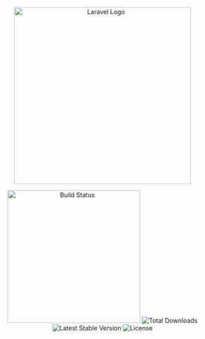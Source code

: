 <p align="center"><a href="https://roadmap.sh/projects/personal-blog" target="_blank"><img src="https://logos-world.net/wp-content/uploads/2021/08/Blogger-Logo-1999-2001-700x394.png" width="400" alt="Laravel Logo"></a></p>

<p align="center">
<img src="https://pngdownload.io/wp-content/uploads/2024/02/PHP-Logo-symbol-of-the-scripting-language-web-development-transparent-PNG-image-jpg.webp" width="300" alt="Build Status">
<img src="https://img.shields.io/packagist/dt/laravel/framework" alt="Total Downloads">
<img src="https://img.shields.io/packagist/v/laravel/framework" alt="Latest Stable Version">
<img src="https://img.shields.io/packagist/l/laravel/framework" alt="License">
</p>